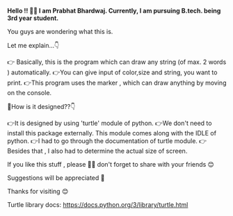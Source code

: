 **Hello !! 👋🏻 
I am Prabhat Bhardwaj.
Currently,  I am pursuing B.tech. being 3rd year student.**

You guys are wondering what this is.

Let me explain...👇

👉 Basically,  this is the program which can draw any string (of max. 2 words ) automatically. 
👉You can give input of color,size and string, you want to print.
👉This program uses the marker , which can draw  anything by moving on the console.

🤔How is it designed??👇

👉It is designed by using 'turtle' module of python.
👉We don't need to install this package externally. This module comes along with the IDLE of python.
👉I had to go through the documentation of turtle module.
👉Besides that , I also had to determine the actual size of screen.

If you like this stuff , please 🙏🏻  don't forget to share with your friends 😊 

Suggestions will be appreciated 🙂 

Thanks for visiting 😊

Turtle library docs: https://docs.python.org/3/library/turtle.html
